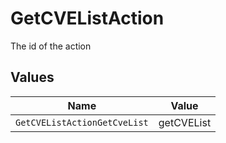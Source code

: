 # GetCVEListAction

The id of the action


## Values

| Name                         | Value                        |
| ---------------------------- | ---------------------------- |
| `GetCVEListActionGetCveList` | getCVEList                   |